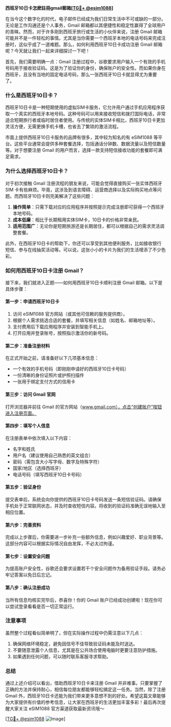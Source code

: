 **西班牙10日卡怎麽註冊gmail郵箱[[TG💪+ @esim1088](https://t.me/s/esim1088)]**

在当今这个数字化的时代，电子邮件已经成为我们日常生活中不可或缺的一部分。无论是工作沟通还是个人事务，Gmail 邮箱都以其便捷性和稳定性赢得了全球用户的青睐。然而，对于许多刚到西班牙旅行或生活的小伙伴来说，注册 Gmail 邮箱可能并不是一件轻松的事情。尤其是当你需要一个西班牙本地的电话号码来完成注册时，这似乎成了一道难题。那么，如何利用西班牙10日卡成功注册 Gmail 邮箱呢？今天就让我们一起来详细探讨一下吧！

首先，我们需要明确一点：Gmail 注册过程中，谷歌要求用户输入一个有效的手机号码用于接收验证码。这是为了验证你的身份，确保账户的安全性。而如果你身在西班牙，且没有当地的固定电话号码，那么一张西班牙10日卡就显得尤为重要了。

### **什么是西班牙10日卡？**

西班牙10日卡是一种短期使用的虚拟SIM卡服务，它允许用户通过手机应用程序获取一个真实的西班牙本地号码。这种号码可以用来接收短信和拨打国际电话，非常适合短期旅行者或临时居住者使用。与传统的实体SIM卡相比，西班牙10日卡更加灵活方便，无需更换手机卡槽，也省去了繁琐的激活流程。

市面上提供西班牙10日卡服务的品牌有很多，其中较为知名的有 eSIM1088 等平台。这些平台通常会提供多种套餐选择，包括通话分钟数、数据流量以及短信数量等。对于想要注册 Gmail 的用户而言，选择一款支持短信接收功能的套餐即可满足需求。

### **为什么选择西班牙10日卡？**

对于初次接触 Gmail 注册流程的朋友来说，可能会觉得直接购买一张实体西班牙 SIM 卡有些麻烦。毕竟，这涉及到语言障碍、运营商选择以及实际购买地点等问题。而西班牙10日卡则完美解决了这些问题：

1. **操作简单**：只需下载对应的应用程序并按照提示完成注册即可获得一个西班牙本地号码。
2. **成本低廉**：相比于长期租用实体SIM卡，10日卡的价格非常亲民。
3. **适用范围广**：无论你是短期旅游还是长期居住，都可以根据自己的需求灵活调整套餐。

此外，在西班牙10日卡的帮助下，你还可以享受到其他便利服务，比如接收银行短信、参与在线抽奖活动等。可以说，这张小小的卡片为我们的生活增添了不少色彩。

### **如何用西班牙10日卡注册 Gmail？**

接下来，我们就进入正题——如何用西班牙10日卡顺利注册 Gmail 邮箱。以下是具体步骤：

#### **第一步：申请西班牙10日卡**
1. 访问 eSIM1088 官方网站（或其他可信赖的服务提供商）。
2. 根据个人需求挑选合适的套餐，并填写相关信息（如姓名、邮箱地址等）。
3. 支付费用后下载应用程序并安装到智能手机上。
4. 打开应用并登录账号，按照指示激活你的新号码。

#### **第二步：准备注册材料**
在正式开始之前，请准备好以下几项基本信息：
- 一个有效的手机号码（即刚刚申请好的西班牙10日卡号码）
- 一份清晰的身份证照片或护照扫描件
- 一张用于绑定支付方式的信用卡

#### **第三步：访问 Gmail 官网**
打开浏览器并前往 Gmail 的官方网站（www.gmail.com），点击“创建账户”按钮进入注册页面。

#### **第四步：填写个人信息**
在注册表单中依次填入以下内容：
- 名字和姓氏
- 用户名（建议使用自己熟悉的英文组合）
- 密码（需包含大小写字母、数字及特殊字符）
- 国家/地区（选择西班牙）
- 电话号码（填写西班牙10日卡号码）

#### **第五步：验证身份**
提交表单后，系统会向你提供的西班牙10日卡号码发送一条短信验证码。请确保手机处于正常联网状态，并及时查收短信内容。将收到的验证码准确无误地输入至相应位置。

#### **第六步：完善资料**
完成以上步骤后，你需要进一步补充一些额外信息，例如兴趣爱好、职业背景等。这部分内容可以根据实际情况自由发挥，不必太过拘谨。

#### **第七步：设置安全问题**
为提高账户安全性，谷歌还会要求设置若干个安全问题作为备用验证手段。请务必牢记答案以免日后忘记。

#### **第八步：确认注册成功**
当所有信息均核实完毕后，恭喜你！你的 Gmail 账户已经成功创建啦！现在你可以尝试登录看看是否一切正常运行。

### **注意事项**
虽然整个过程看似简单明了，但在实际操作过程中仍需注意以下几点：

1. 确保网络环境稳定，避免因信号不佳导致验证码未能及时送达。
2. 不要随意泄露个人信息，尤其是在公共场合使用电脑时更要注意防护措施。
3. 如果遇到任何问题，可以随时联系客服寻求帮助。

### **总结**

通过上述介绍可以看出，借助西班牙10日卡来注册 Gmail 并非难事。只要掌握了正确的方法并保持耐心，相信每位朋友都能够轻松搞定这一任务。当然，除了注册 Gmail 外，西班牙10日卡还能为我们带来更多意想不到的好处。希望这篇文章能够为大家提供有价值的参考信息，让大家在西班牙的生活更加丰富多彩！最后再次提醒大家关注 eSIM1088 官方渠道获取最新资讯哦～

[[TG💪+ @esim1088](https://t.me/s/esim1088) ![Image](https://i.postimg.cc/4NQfJmqS/Snipaste-2025-05-13-00-14-12.png)]